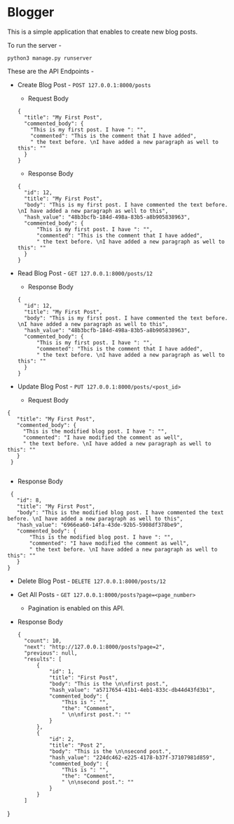 # Blogger

This is a simple application that enables to create new blog posts.

To run the server -

```python3 manage.py runserver```

These are the API Endpoints -

- Create Blog Post - ```POST 127.0.0.1:8000/posts```
  - Request Body
  ```
  {
    "title": "My First Post",
    "commented_body": {
      "This is my first post. I have ": "",
      "commented": "This is the comment that I have added",
      " the text before. \nI have added a new paragraph as well to this": ""
    }
  }
  ```
  - Response Body
  ```
  {
    "id": 12,
    "title": "My First Post",
    "body": "This is my first post. I have commented the text before. \nI have added a new paragraph as well to this",
    "hash_value": "48b3bcfb-184d-498a-83b5-a8b905838963",
    "commented_body": {
        "This is my first post. I have ": "",
        "commented": "This is the comment that I have added",
        " the text before. \nI have added a new paragraph as well to this": ""
    }
  }
  ```

- Read Blog Post - ```GET 127.0.0.1:8000/posts/12```
  
  - Response Body
  ```
  {
    "id": 12,
    "title": "My First Post",
    "body": "This is my first post. I have commented the text before. \nI have added a new paragraph as well to this",
    "hash_value": "48b3bcfb-184d-498a-83b5-a8b905838963",
    "commented_body": {
        "This is my first post. I have ": "",
        "commented": "This is the comment that I have added",
        " the text before. \nI have added a new paragraph as well to this": ""
    }
  }
  ```

- Update Blog Post - ```PUT 127.0.0.1:8000/posts/<post_id>```
  
  - Request Body
 
 ```
{
    "title": "My First Post",
    "commented_body": {
      "This is the modified blog post. I have ": "",
      "commented": "I have modified the comment as well",
      " the text before. \nI have added a new paragraph as well to this": ""
    }
  }
  
 ```
  
  - Response Body
  
 ```
  {
    "id": 8,
    "title": "My First Post",
    "body": "This is the modified blog post. I have commented the text before. \nI have added a new paragraph as well to this",
    "hash_value": "6966ea60-14fa-43de-92b5-5908df378be9",
    "commented_body": {
        "This is the modified blog post. I have ": "",
        "commented": "I have modified the comment as well",
        " the text before. \nI have added a new paragraph as well to this": ""
    }
}
```


- Delete Blog Post - ```DELETE 127.0.0.1:8000/posts/12```


- Get All Posts - ```GET 127.0.0.1:8000/posts?page=<page_number>```
  - Pagination is enabled on this API. 

- Response Body
  ```
  {
    "count": 10,
    "next": "http://127.0.0.1:8000/posts?page=2",
    "previous": null,
    "results": [
        {
            "id": 1,
            "title": "First Post",
            "body": "This is the \n\nfirst post.",
            "hash_value": "a5717654-41b1-4eb1-833c-db44d43fd3b1",
            "commented_body": {
                "This is ": "",
                "the": "Comment",
                " \n\nfirst post.": ""
            }
        },
        {
            "id": 2,
            "title": "Post 2",
            "body": "This is the \n\nsecond post.",
            "hash_value": "224dc462-e225-4178-b37f-37107981d859",
            "commented_body": {
                "This is ": "",
                "the": "Comment",
                " \n\nsecond post.": ""
            }
        }
    ]
}
```
